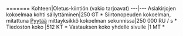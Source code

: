 =======
Kohteen|Oletus-kiintiön (vakio tarjoavat)
---|---
Asiakirjojen kokoelmaa kohti säilyttäminen|250 GT *
Siirtonopeuden kokoelman, mitattuna [Pyytää](../articles/documentdb/documentdb-request-units.md) mittayksikkö kokoelman sekunnissa|250 000 RU / s *
Tiedoston koko |512 KT *
Vastauksen koko yhdelle sivulle |1 MT *
